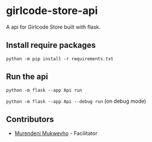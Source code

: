 # girlcode-store-api

A api for Girlcode Store built with flask.

## Install require packages

```python -m pip install -r requirements.txt```

## Run the api

```python -m flask --app Api run```

```python -m flask --app Api --debug run``` (on debug mode)

## Contributors

- [Murendeni Mukwevho](https://github.com/mukwevhom) - Facilitator

